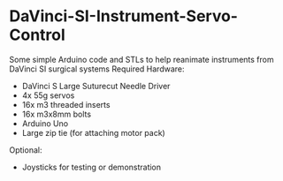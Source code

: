 # DaVinci-SI-Instrument-Servo-Control
Some simple Arduino code and STLs to help reanimate instruments from DaVinci SI surgical systems
Required Hardware:
- DaVinci S Large Suturecut Needle Driver
- 4x 55g servos
- 16x m3 threaded inserts
- 16x m3x8mm bolts
- Arduino Uno
- Large zip tie (for attaching motor pack)

Optional:
- Joysticks for testing or demonstration


